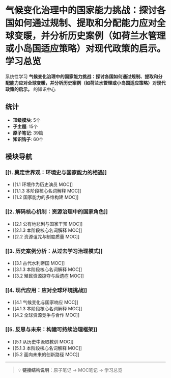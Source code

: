 # 气候变化治理中的国家能力挑战：探讨各国如何通过规制、提取和分配能力应对全球变暖，并分析历史案例（如荷兰水管理或小岛国适应策略）对现代政策的启示。学习总览

系统性学习 **气候变化治理中的国家能力挑战：探讨各国如何通过规制、提取和分配能力应对全球变暖，并分析历史案例（如荷兰水管理或小岛国适应策略）对现代政策的启示。** 的知识中心

## 统计

- **顶级模块**: 5个
- **子主题**: 15个
- **原子笔记**: 39篇
- **知识钩子**: 60个

## 模块导航

### [[1. 奠定世界观：环境史与国家能力的相遇]]

- [[1.1 环境作为历史演员 MOC]]
- [[1.1.3 本阶段核心名词解释 MOC]]
- [[1.2 国家能力的多维构建 MOC]]

### [[2. 解码核心机制：资源治理中的国家角色]]

- [[2.1 公有地悲剧与国家干预 MOC]]
- [[2.1.3 本阶段核心名词解释 MOC]]
- [[2.2 资源诅咒与制度质量 MOC]]

### [[3. 历史案例分析：从过去学习治理模式]]

- [[3.1 古代水利帝国 MOC]]
- [[3.1.3 本阶段核心名词解释 MOC]]
- [[3.2 殖民资源掠夺与后遗症 MOC]]

### [[4. 现代应用：应对全球环境挑战]]

- [[4.1 气候变化与国家响应 MOC]]
- [[4.1.3 本阶段核心名词解释 MOC]]
- [[4.2 全球资源竞争与合作 MOC]]

### [[5. 反思与未来：构建可持续治理框架]]

- [[5.1 从历史中汲取教训 MOC]]
- [[5.1.3 本阶段核心名词解释 MOC]]
- [[5.2 面向未来的创新路径 MOC]]

---

> 💡 **链接结构说明**：原子笔记 → MOC笔记 → 学习总览
